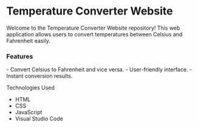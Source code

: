 <h1>Temperature Converter Website</h1>
Welcome to the Temperature Converter Website repository! This web application allows users to convert temperatures between Celsius and Fahrenheit easily.

<h3>Features</h3>
 - Convert Celsius to Fahrenheit and vice versa.
 - User-friendly interface.
 - Instant conversion results.

Technologies Used
 - HTML
 - CSS
 - JavaScript
 - Visual Studio Code
